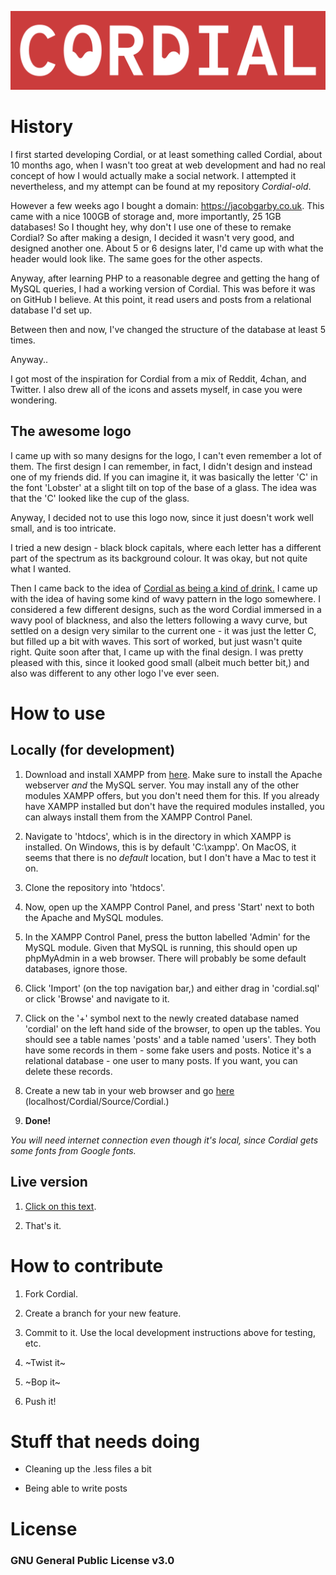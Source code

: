 [![Cordial](cordial-onred.png)](http://cordial.jacobgarby.co.uk)

# History

I first started developing Cordial, or at least something called Cordial, about 10 months ago, when I wasn't too great at web development and had no real concept of how I would actually make a social network. I attempted it nevertheless, and my attempt can be found at my repository *Cordial-old*.

However a few weeks ago I bought a domain: https://jacobgarby.co.uk. This came with a nice 100GB of storage and, more importantly, 25 1GB databases! So I thought hey, why don't I use one of these to remake Cordial? So after making a design, I decided it wasn't very good, and designed another one. About 5 or 6 designs later, I'd came up with what the header would look like. The same goes for the other aspects.

Anyway, after learning PHP to a reasonable degree and getting the hang of MySQL queries, I had a working version of Cordial. This was before it was on GitHub I believe. At this point, it read users and posts from a relational database I'd set up.

Between then and now, I've changed the structure of the database at least 5 times.

Anyway..

I got most of the inspiration for Cordial from a mix of Reddit, 4chan, and Twitter. I also drew all of the icons and assets myself, in case you were wondering.

## The awesome logo

I came up with so many designs for the logo, I can't even remember a lot of them. The first design I can remember, in fact, I didn't design and instead one of my friends did. If you can imagine it, it was basically the letter 'C' in the font 'Lobster' at a slight tilt on top of the base of a glass. The idea was that the 'C' looked like the cup of the glass.

Anyway, I decided not to use this logo now, since it just doesn't work well small, and is too intricate.

I tried a new design - black block capitals, where each letter has a different part of the spectrum as its background colour. It was okay, but not quite what I wanted.

Then I came back to the idea of [Cordial as being a kind of drink.](https://en.wikipedia.org/wiki/Cordial) I came up with the idea of having some kind of wavy pattern in the logo somewhere. I considered a few different designs, such as the word Cordial immersed in a wavy pool of blackness, and also the letters following a wavy curve, but settled on a design very similar to the current one - it was just the letter C, but filled up a bit with waves. This sort of worked, but just wasn't quite right. Quite soon after that, I came up with the final design. I was pretty pleased with this, since it looked good small (albeit much better bit,) and also was different to any other logo I've ever seen.

# How to use

## Locally (for development)

 1. Download and install XAMPP from [here](https://www.apachefriends.org/index.html). Make sure to install the Apache webserver *and* the MySQL server. You may install any of the other modules XAMPP offers, but you don't need them for this. If you already have XAMPP installed but don't have the required modules installed, you can always install them from the XAMPP Control Panel.
 
 2. Navigate to 'htdocs', which is in the directory in which XAMPP is installed. On Windows, this is by default 'C:\xampp'. On MacOS, it seems that there is no *default* location, but I don't have a Mac to test it on.
 
 3. Clone the repository into 'htdocs'.
 
 4. Now, open up the XAMPP Control Panel, and press 'Start' next to both the Apache and MySQL modules.
 
 5. In the XAMPP Control Panel, press the button labelled 'Admin' for the MySQL module. Given that MySQL is running, this should open up phpMyAdmin in a web browser. There will probably be some default databases, ignore those.
 
 6. Click 'Import' (on the top navigation bar,) and either drag in 'cordial.sql' or click 'Browse' and navigate to it.
 
 7. Click on the '+' symbol next to the newly created database named 'cordial' on the left hand side of the browser, to open up the tables. You should see a table names 'posts' and a table named 'users'. They both have some records in them - some fake users and posts. Notice it's a relational database - one user to many posts. If you want, you can delete these records.
 
 8. Create a new tab in your web browser and go [here](http://localhost/Cordial/Source/Cordial/) (localhost/Cordial/Source/Cordial.)
 
 9. **Done!**
 
*You will need internet connection even though it's local, since Cordial gets some fonts from Google fonts.*

## Live version

 1. [Click on this text](http://cordial.jacobgarby.co.uk).
 
 2. That's it.
 
# How to contribute

 1. Fork Cordial.
 
 2. Create a branch for your new feature.
 
 3. Commit to it. Use the local development instructions above for testing, etc.
 
 4. ~Twist it~
 
 5. ~Bop it~
 
 6. Push it!
 
# Stuff that needs doing

 - Cleaning up the .less files a bit
 
 - Being able to write posts
 
# License

### GNU General Public License v3.0
